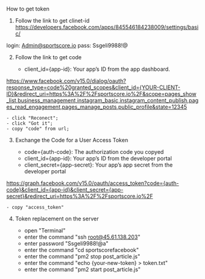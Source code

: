 How to get token

1. Follow the link to get clinet-id
https://developers.facebook.com/apps/845546184238009/settings/basic/

login: Admin@sportscore.io
pass: Ssgeli9988!@

2. Follow the link to get code

    - client_id={app-id}: Your app’s ID from the app dashboard.

https://www.facebook.com/v15.0/dialog/oauth?response_type=code%20granted_scopes&client_id={YOUR-CLIENT-ID}&redirect_uri=https%3A%2F%2Fsportscore.io%2F&scope=pages_show_list,business_management,instagram_basic,instagram_content_publish,pages_read_engagement,pages_manage_posts,public_profile&state=12345


    - click "Reconect";
    - click "Got it";
    - copy "code" from url;

3. Exchange the Code for a User Access Token

    - code={auth-code}: The authorization code you copyed
    - client_id={app-id}: Your app’s ID from the developer portal
    - client_secret={app-secret}: Your app’s app secret from the developer portal

https://graph.facebook.com/v15.0/oauth/access_token?code={auth-code}&client_id={app-id}&client_secret={app-secret}&redirect_uri=https%3A%2F%2Fsportscore.io%2F

    - copy "access_token"

4. Token replacement on the server

    - open "Terminal"
    - enter the command "ssh root@45.61.138.203"
    - enter password "Ssgeli9988!@a"
    - enter the command "cd sportscorefacebook"
    - enter the command "pm2 stop post_article.js"
    - enter the command "echo {your-new-token} > token.txt"
    - enter the command "pm2 start post_article.js"

